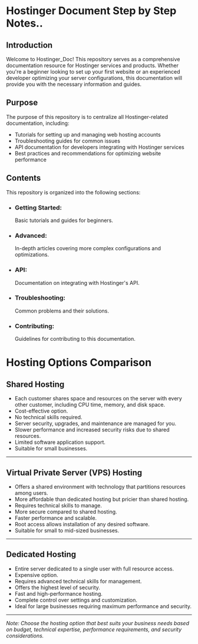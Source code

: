 # Hostinger Document Step by Step Notes..
## Introduction
Welcome to Hostinger_Doc! This repository serves as a comprehensive documentation resource for Hostinger services and products. Whether you're a beginner looking to set up your first website or an experienced developer optimizing your server configurations, this documentation will provide you with the necessary information and guides.

## Purpose
The purpose of this repository is to centralize all Hostinger-related documentation, including:

- Tutorials for setting up and managing web hosting accounts
- Troubleshooting guides for common issues
- API documentation for developers integrating with Hostinger services
- Best practices and recommendations for optimizing website performance

## Contents
This repository is organized into the following sections:

- ### Getting Started:<br/> 
     Basic tutorials and guides for beginners.
- ### Advanced: <br/>
     In-depth articles covering more complex configurations and optimizations.
- ### API:<br/>
     Documentation on integrating with Hostinger's API.
- ### Troubleshooting:<br/>
     Common problems and their solutions.
- ### Contributing: <br/>
     Guidelines for contributing to this documentation.




# Hosting Options Comparison

## Shared Hosting

- Each customer shares space and resources on the server with every other customer, including CPU time, memory, and disk space.
- Cost-effective option.
- No technical skills required.
- Server security, upgrades, and maintenance are managed for you.
- Slower performance and increased security risks due to shared resources.
- Limited software application support.
- Suitable for small businesses.

---

## Virtual Private Server (VPS) Hosting

- Offers a shared environment with technology that partitions resources among users.
- More affordable than dedicated hosting but pricier than shared hosting.
- Requires technical skills to manage.
- More secure compared to shared hosting.
- Faster performance and scalable.
- Root access allows installation of any desired software.
- Suitable for small to mid-sized businesses.

---

## Dedicated Hosting

- Entire server dedicated to a single user with full resource access.
- Expensive option.
- Requires advanced technical skills for management.
- Offers the highest level of security.
- Fast and high-performance hosting.
- Complete control over settings and customization.
- Ideal for large businesses requiring maximum performance and security.

---

*Note: Choose the hosting option that best suits your business needs based on budget, technical expertise, performance requirements, and security considerations.*

